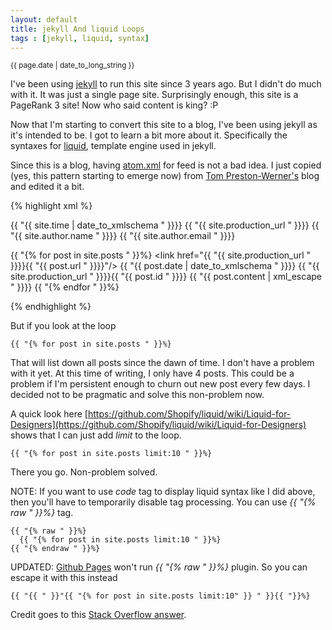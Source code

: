 ```yaml
---
layout: default
title: jekyll And liquid Loops
tags : [jekyll, liquid, syntax]
---
```

<p><small>{{ page.date | date_to_long_string }}</small></p>

I've been using [jekyll](https://github.com/mojombo/jekyll) to run this site since 3 years ago. But I didn't do much with it. It was just a single page site. Surprisingly enough, this site is a PageRank 3 site! Now who said content is king? :P

Now that I'm starting to convert this site to a blog, I've been using jekyll as it's intended to be. I got to learn a bit more about it. Specifically the syntaxes for [liquid](https://github.com/Shopify/liquid), template engine used in jekyll.

Since this is a blog, having [atom.xml](/atom.xml) for feed is not a bad idea. I just copied (yes, this pattern starting to emerge now) from [Tom Preston-Werner's](https://github.com/mojombo/mojombo.github.com/blob/master/atom.xml) blog and edited it a bit.

{% highlight xml %}
  <?xml version="1.0" encoding="utf-8"?>
  <feed xmlns="http://www.w3.org/2005/Atom">
  
   <title>{{ "{{ site.title " }}}} - {{ "{{ site.tagline " }}}}</title>
   <link href="{{ "{{ site.production_url " }}}}/atom.xml" rel="self"/>
   <link href="{{ "{{ site.production_url " }}}}"/>
   <updated>{{ "{{ site.time | date_to_xmlschema " }}}}</updated>
   <id>{{ "{{ site.production_url " }}}}</id>
   <author>
     <name>{{ "{{ site.author.name " }}}}</name>
     <email>{{ "{{ site.author.email " }}}}</email>
   </author>
  
   {{ "{% for post in site.posts " }}%}
   <entry>
     <title>{{ post.title }}</title>
     <link href="{{ "{{ site.production_url " }}}}{{ "{{ post.url " }}}}"/>
     <updated>{{ "{{ post.date | date_to_xmlschema " }}}}</updated>
     <id>{{ "{{ site.production_url " }}}}{{ "{{ post.id " }}}}</id>
     <content type="html">{{ "{{ post.content | xml_escape " }}}}</content>
   </entry>
   {{ "{% endfor " }}%}
  
  </feed>
{% endhighlight %}

But if you look at the loop

    {{ "{% for post in site.posts " }}%}

That will list down all posts since the dawn of time. I don't have a problem with it yet. At this time of writing, I only have 4 posts. This could be a problem if I'm persistent enough to churn out new post every few days. I decided not to be pragmatic and solve this non-problem now. 

A quick look here [https://github.com/Shopify/liquid/wiki/Liquid-for-Designers](https://github.com/Shopify/liquid/wiki/Liquid-for-Designers) shows that I can just add *limit* to the loop.
  
    {{ "{% for post in site.posts limit:10 " }}%}

There you go. Non-problem solved.

NOTE: If you want to use *code* tag to display liquid syntax like I did above, then you'll have to temporarily disable tag processing. You can use *{{ "{% raw " }}%}* tag.

    {{ "{% raw " }}%}
      {{ "{% for post in site.posts limit:10 " }}%}
    {{ "{% endraw " }}%}
    
UPDATED: [Github Pages](http://pages.github.com/) won't run *{{ "{% raw " }}%}*  plugin. So you can escape it with this instead 

    {{ "{{ " }}"{{ "{% for post in site.posts limit:10" }} " }}{{ "}}%}
    
Credit goes to this [Stack Overflow answer](http://stackoverflow.com/questions/10154690/github-pages-isnt-applying-my-template).